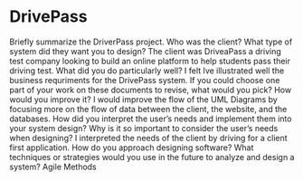 # DrivePass

Briefly summarize the DriverPass project. Who was the client? What type of system did they want you to design? The client was DriveaPass a driving test company looking to build an online platform to help students pass their driving test. 
What did you do particularly well? I felt Ive illustrated well the business requriments for the DrivePass system. 
If you could choose one part of your work on these documents to revise, what would you pick? How would you improve it? I would improve the flow of the UML Diagrams by focusing more on the flow of data between the client, the website, and the databases. 
How did you interpret the user’s needs and implement them into your system design? Why is it so important to consider the user’s needs when designing? I interpreted the needs of the client by driving for a client first application. 
How do you approach designing software? What techniques or strategies would you use in the future to analyze and design a system? Agile Methods  
